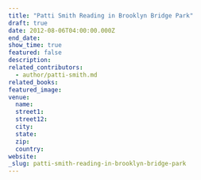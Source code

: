 ```yaml
---
title: "Patti Smith Reading in Brooklyn Bridge Park"
draft: true
date: 2012-08-06T04:00:00.000Z
end_date:
show_time: true
featured: false
description:
related_contributors:
  - author/patti-smith.md
related_books:
featured_image: 
venue:
  name:
  street1:
  street12:
  city:
  state:
  zip:
  country:
website:
_slug: patti-smith-reading-in-brooklyn-bridge-park
---
```

